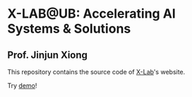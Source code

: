 # X-LAB@UB: Accelerating AI Systems & Solutions
## Prof. Jinjun Xiong
This repository contains the source code of [X-Lab](https://www.xlab-ub.com/)'s website.

Try [demo](https://xlab.kiarashs.ir/)!
